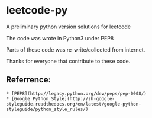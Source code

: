 leetcode-py
===========

A preliminary python version solutions for leetcode

The code was wrote in Python3 under PEP8

Parts of these code was re-write/collected from internet.

Thanks for everyone that contribute to these code.


Referrence:
-----------
    * [PEP8](http://legacy.python.org/dev/peps/pep-0008/)
    * [Google Python Style](http://zh-google-styleguide.readthedocs.org/en/latest/google-python-styleguide/python_style_rules/)